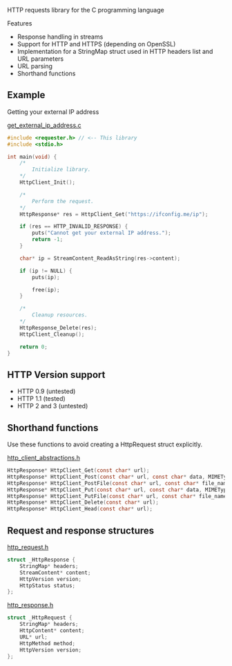 HTTP requests library for the C programming language

Features

- Response handling in streams
- Support for HTTP and HTTPS (depending on OpenSSL)
- Implementation for a StringMap struct used in HTTP headers list and URL parameters
- URL parsing
- Shorthand functions

## Example

Getting your external IP address

[get_external_ip_address.c](examples\get_external_ip_address.c)
```c
#include <requester.h> // <-- This library
#include <stdio.h>

int main(void) {
    /*
        Initialize library.
    */
    HttpClient_Init();

    /*
        Perform the request.
    */
    HttpResponse* res = HttpClient_Get("https://ifconfig.me/ip");

    if (res == HTTP_INVALID_RESPONSE) {
        puts("Cannot get your external IP address.");
        return -1;
    }

    char* ip = StreamContent_ReadAsString(res->content);

    if (ip != NULL) {
        puts(ip);

        free(ip);
    }

    /*
        Cleanup resources.
    */
    HttpResponse_Delete(res);
    HttpClient_Cleanup();

    return 0;
}
```

## HTTP Version support

- HTTP 0.9 (untested)
- HTTP 1.1 (tested)
- HTTP 2 and 3 (untested)

## Shorthand functions

Use these functions to avoid creating a HttpRequest struct explicitly.

[http_client_abstractions.h](.\src\client\http_client_abstractions.h)
```c
HttpResponse* HttpClient_Get(const char* url);
HttpResponse* HttpClient_Post(const char* url, const char* data, MIMEType content_type);
HttpResponse* HttpClient_PostFile(const char* url, const char* file_name, MIMEType content_type);
HttpResponse* HttpClient_Put(const char* url, const char* data, MIMEType content_type);
HttpResponse* HttpClient_PutFile(const char* url, const char* file_name, MIMEType content_type);
HttpResponse* HttpClient_Delete(const char* url);
HttpResponse* HttpClient_Head(const char* url);
```

## Request and response structures

[http_request.h](.\src\core\structs\http_request.h)
```c
struct _HttpResponse {
    StringMap* headers;
    StreamContent* content;
    HttpVersion version;
    HttpStatus status;
};
```

[http_response.h](.\src\core\structs\http_response.h)
```c
struct _HttpRequest {
    StringMap* headers;
    HttpContent* content;
    URL* url;
    HttpMethod method;
    HttpVersion version;
};
```
